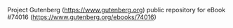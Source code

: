 Project Gutenberg (https://www.gutenberg.org) public repository for eBook #74016 (https://www.gutenberg.org/ebooks/74016)
